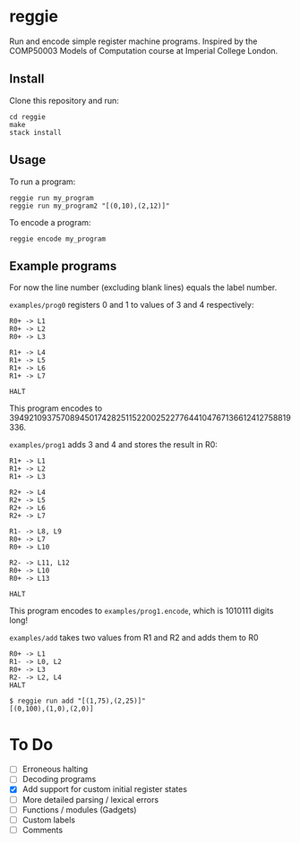# reggie

Run and encode simple register machine programs. Inspired by the COMP50003 Models of Computation course at Imperial College London.

## Install

Clone this repository and run:

```
cd reggie
make
stack install
```

## Usage

To run a program:

```
reggie run my_program
reggie run my_program2 "[(0,10),(2,12)]"
```

To encode a program:

```
reggie encode my_program
```

## Example programs

For now the line number (excluding blank lines) equals the label number.

`examples/prog0` registers 0 and 1 to values of 3 and 4 respectively:

```
R0+ -> L1
R0+ -> L2
R0+ -> L3

R1+ -> L4
R1+ -> L5
R1+ -> L6
R1+ -> L7

HALT
```

This program encodes to 39492109375708945017428251152200252277644104767136612412758819336.

`examples/prog1` adds 3 and 4 and stores the result in R0:

```
R1+ -> L1
R1+ -> L2
R1+ -> L3

R2+ -> L4
R2+ -> L5
R2+ -> L6
R2+ -> L7

R1- -> L8, L9
R0+ -> L7
R0+ -> L10

R2- -> L11, L12
R0+ -> L10
R0+ -> L13

HALT
```

This program encodes to `examples/prog1.encode`, which is 1010111 digits long!

`examples/add` takes two values from R1 and R2 and adds them to R0

```
R0+ -> L1
R1- -> L0, L2
R0+ -> L3
R2- -> L2, L4
HALT
```

```
$ reggie run add "[(1,75),(2,25)]"
[(0,100),(1,0),(2,0)]
```

# To Do

- [ ] Erroneous halting
- [ ] Decoding programs
- [x] Add support for custom initial register states
- [ ] More detailed parsing / lexical errors
- [ ] Functions / modules (Gadgets)
- [ ] Custom labels
- [ ] Comments
